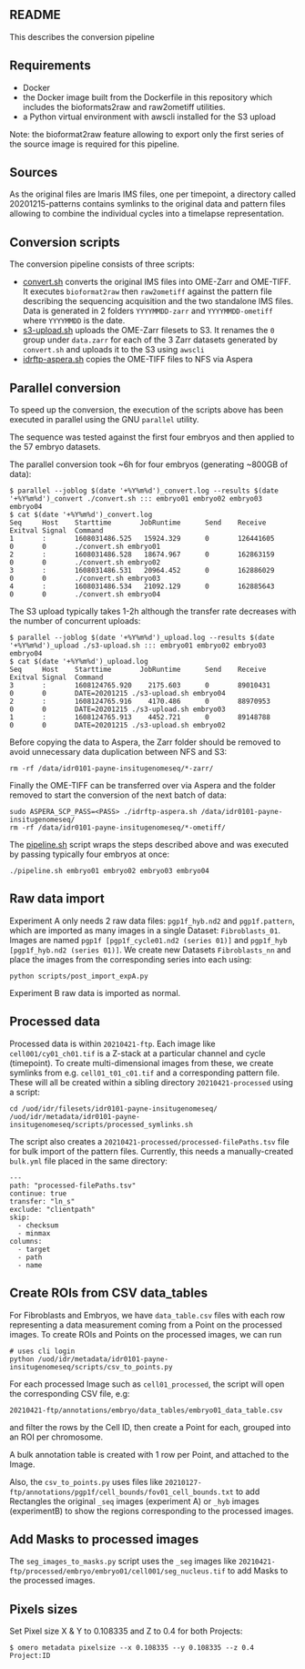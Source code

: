 README
------

This describes the conversion pipeline

Requirements
------------

-   Docker
-   the Docker image built from the Dockerfile in this repository which 
    includes the bioformats2raw and raw2ometiff utilities.
-   a Python virtual environment with awscli installed for the S3 upload

Note: the bioformat2raw feature allowing to export only the first series of
the source image is required for this pipeline.

Sources
-------

As the original files are Imaris IMS files, one per timepoint, a directory
called 20201215-patterns contains symlinks to the original data and pattern
files allowing to combine the individual cycles into a timelapse
representation.

Conversion scripts
------------------

The conversion pipeline consists of three scripts:

-   [convert.sh](convert.sh) converts the original IMS files into OME-Zarr and
    OME-TIFF. It executes `bioformat2raw` then `raw2ometiff` against the
    pattern file describing the sequencing acquisition and the two standalone
    IMS files. Data is generated in 2 folders `YYYYMMDD-zarr` and
    `YYYYMMDD-ometiff` where `YYYYMMDD` is the date.
-   [s3-upload.sh](s3-upload.sh) uploads the OME-Zarr filesets to S3. It
    renames the `0` group under `data.zarr` for each of the 3 Zarr datasets
    generated by `convert.sh` and uploads it to the S3 using `awscli`
-   [idrftp-aspera.sh](idrftp-aspera.sh) copies the OME-TIFF files to NFS via
    Aspera

Parallel conversion
-------------------

To speed up the conversion, the execution of the scripts above has been 
executed in parallel using the GNU `parallel` utility.

The sequence was tested against the first four embryos and then applied to the
57 embryo datasets.

The parallel conversion took ~6h for four embryos (generating ~800GB of data):

```
$ parallel --joblog $(date '+%Y%m%d')_convert.log --results $(date '+%Y%m%d')_convert ./convert.sh ::: embryo01 embryo02 embryo03 embryo04
$ cat $(date '+%Y%m%d')_convert.log
Seq     Host    Starttime       JobRuntime      Send    Receive Exitval Signal  Command
1       :       1608031486.525   15924.329      0       126441605       0       0       ./convert.sh embryo01
2       :       1608031486.528   18674.967      0       162863159       0       0       ./convert.sh embryo02
3       :       1608031486.531   20964.452      0       162886029       0       0       ./convert.sh embryo03
4       :       1608031486.534   21092.129      0       162885643       0       0       ./convert.sh embryo04
```

The S3 upload typically takes 1-2h although the transfer rate decreases with the number of concurrent uploads:

```
$ parallel --joblog $(date '+%Y%m%d')_upload.log --results $(date '+%Y%m%d')_upload ./s3-upload.sh ::: embryo01 embryo02 embryo03 embryo04
$ cat $(date '+%Y%m%d')_upload.log
Seq     Host    Starttime       JobRuntime      Send    Receive Exitval Signal  Command
3       :       1608124765.920    2175.603      0       89010431        0       0       DATE=20201215 ./s3-upload.sh embryo04
2       :       1608124765.916    4170.486      0       88970953        0       0       DATE=20201215 ./s3-upload.sh embryo03
1       :       1608124765.913    4452.721      0       89148788        0       0       DATE=20201215 ./s3-upload.sh embryo02
````

Before copying the data to Aspera, the Zarr folder should be removed to avoid
unnecessary data duplication between NFS and S3:

```
rm -rf /data/idr0101-payne-insitugenomeseq/*-zarr/
```

Finally the OME-TIFF can be transferred over via Aspera and the folder removed
to start the conversion of the next batch of data:

```
sudo ASPERA_SCP_PASS=<PASS> ./idrftp-aspera.sh /data/idr0101-payne-insitugenomeseq/
rm -rf /data/idr0101-payne-insitugenomeseq/*-ometiff/
```

The [pipeline.sh](pipeline.sh) script wraps the steps described above and was
executed by passing typically four embryos at once:

```
./pipeline.sh embryo01 embryo02 embryo03 embryo04
```

Raw data import
---------------

Experiment A only needs 2 raw data files: `pgp1f_hyb.nd2` and `pgp1f.pattern`, which are
imported as many images in a single Dataset: `Fibroblasts_01`.
Images are named `pgp1f [pgp1f_cycle01.nd2 (series 01)]` and `pgp1f_hyb [pgp1f_hyb.nd2 (series 01)]`.
We create new Datasets `Fibroblasts_nn` and place the images from the corresponding series
into each using:

```
python scripts/post_import_expA.py
```

Experiment B raw data is imported as normal.

Processed data
--------------

Processed data is within `20210421-ftp`.
Each image like `cell001/cy01_ch01.tif` is a Z-stack at a particular channel and cycle (timepoint).
To create multi-dimensional images from these, we create symlinks from e.g. `cell01_t01_c01.tif`
and a corresponding pattern file.
These will all be created within a sibling directory `20210421-processed` using a script:

```
cd /uod/idr/filesets/idr0101-payne-insitugenomeseq/
/uod/idr/metadata/idr0101-payne-insitugenomeseq/scripts/processed_symlinks.sh
```

The script also creates a `20210421-processed/processed-filePaths.tsv` file for bulk
import of the pattern files.
Currently, this needs a manually-created `bulk.yml` file placed in the same directory:

```
---
path: "processed-filePaths.tsv"
continue: true
transfer: "ln_s"
exclude: "clientpath"
skip:
  - checksum
  - minmax
columns:
  - target
  - path
  - name
  ```

Create ROIs from CSV data_tables
--------------------------------

For Fibroblasts and Embryos, we have `data_table.csv` files with each row representing
a data measurement coming from a Point on the processed images.
To create ROIs and Points on the processed images, we can run

```
# uses cli login
python /uod/idr/metadata/idr0101-payne-insitugenomeseq/scripts/csv_to_points.py
```

For each processed Image such as `cell01_processed`, the script
will open the corresponding CSV file, e.g:

```
20210421-ftp/annotations/embryo/data_tables/embryo01_data_table.csv
```

and filter the rows by the Cell ID, then create a Point for each, grouped into an ROI per chromosome.

A bulk annotation table is created with 1 row per Point, and attached to the Image.

Also, the `csv_to_points.py` uses files like `20210127-ftp/annotations/pgp1f/cell_bounds/fov01_cell_bounds.txt`
to add Rectangles the original `_seq` images (experiment A) or `_hyb` images (experimentB) to show the regions
corresponding to the processed images.


Add Masks to processed images
-----------------------------

The `seg_images_to_masks.py` script uses the `_seg` images like
`20210421-ftp/processed/embryo/embryo01/cell001/seg_nucleus.tif` to add Masks to the processed images.


Pixels sizes
------------

Set Pixel size X & Y to 0.108335 and Z to 0.4 for both Projects:

```
$ omero metadata pixelsize --x 0.108335 --y 0.108335 --z 0.4 Project:ID
```